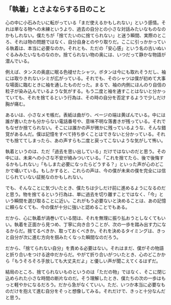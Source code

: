 ## 「執着」とさよならする日のこと

心の中に小石みたいに転がっている「まだ使えるかもしれない」という感情。それは単なる物への未練というより、過去の自分との小さな対話みたいなものなのかもしれない。僕たちが「捨てたいのに捨てられない」と迷う瞬間、実際のところ、それは物の問題ではなく、自分自身とのやり取りだ。ここに引っかかっている執着は、本当に必要なのか。それとも、ただの「安心感」という名の古いぬいぐるみみたいなものなのか。捨てられない物の奥には、いつだって静かな物語が潜んでいる。

例えば、タンスの奥底に眠る色褪せたシャツ。ボタンは今にも取れそうだし、袖には取りきれないシミが広がっている。それでも、そのシャツは僕が初めて大事な場面に臨むときに袖を通したものだった。まるで、袖の内側にほんのり自信の粒子が染み込んでいるような気がする。もう二度と袖を通すことはないと分かっていても、それを捨てるという行為は、その時の自分を否定するようで少しだけ胸が痛む。

あるいは、小さなメモ帳だ。表紙は曲がり、ページの端は黄ばんでいる。中には誰が書いたかも分からない電話番号や、意味不明な落書きが残っている。それでもなぜか捨てられない。そこには誰かの声が微かに残っているような、そんな錯覚があるんだ。僕は記憶をすべて持ち歩くことはできないと分かっている。それでも捨ててしまったら、あの声すらも二度と戻ってこないような気がして怖い。

執着というのは、ただ「過去を思い出している」だけではないのだと思う。その中には、未来への小さな不安が絡みついている。「これを捨てたら、後で後悔するかもしれない」「もしまた必要になったらどうする？」といった声が心のどこかで囁いている。もしかすると、これらの声は、今の僕が未来の僕を完全には信じられていない証拠なのかもしれない。

でも、そんなことに気づいたとき、僕たちは少しだけ前に進めるようになるのだと思う。物を捨てるという行為は、単に過去を切り離すことではなく、「今」という瞬間を選び取ることに近い。これがもう必要ないと決めることは、あの記憶に頼らなくても、今の僕が十分に強いと認めることでもある。

だから、心に執着が渦巻いている間は、それを無理に振り払おうとしなくてもいい。執着を正面から見つめ、丁寧に向き合うことが、次の一歩を踏み出す力になるからだ。捨てるべきか、取っておくべきか。それを決めるタイミングは、きっと自分が次に進む方向を掴みたくなった瞬間なのだろう。

だから、「捨てられない自分」を責める必要はない。それはまだ、僕がその物語と折り合いをつける途中だからだ。やがて折り合いがついたとき、心のどこかから「もうそろそろ手放しても大丈夫だよ」と優しい声が聞こえてくるはずだ。

結局のところ、捨てられないものというのは「ただの物」ではなく、そこに閉じ込められた小さな時間の断片なのだ。そう理解したとき、僕たちの次の一歩はもっと軽やかになるだろう。だから急がなくていい。ただ、いつか本当に必要なものだけを抱えて進む自分をそっと想像してみる。それだけで、きっと十分なんだと思う。
